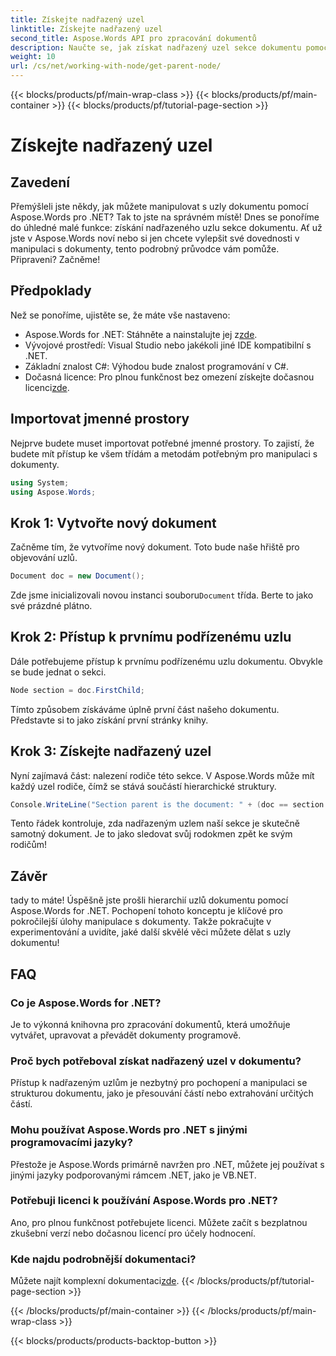 ```yaml
---
title: Získejte nadřazený uzel
linktitle: Získejte nadřazený uzel
second_title: Aspose.Words API pro zpracování dokumentů
description: Naučte se, jak získat nadřazený uzel sekce dokumentu pomocí Aspose.Words for .NET pomocí tohoto podrobného, podrobného tutoriálu.
weight: 10
url: /cs/net/working-with-node/get-parent-node/
---
```


{{< blocks/products/pf/main-wrap-class >}}
{{< blocks/products/pf/main-container >}}
{{< blocks/products/pf/tutorial-page-section >}}

# Získejte nadřazený uzel

## Zavedení

Přemýšleli jste někdy, jak můžete manipulovat s uzly dokumentu pomocí Aspose.Words pro .NET? Tak to jste na správném místě! Dnes se ponoříme do úhledné malé funkce: získání nadřazeného uzlu sekce dokumentu. Ať už jste v Aspose.Words noví nebo si jen chcete vylepšit své dovednosti v manipulaci s dokumenty, tento podrobný průvodce vám pomůže. Připraveni? Začněme!

## Předpoklady

Než se ponoříme, ujistěte se, že máte vše nastaveno:

-  Aspose.Words for .NET: Stáhněte a nainstalujte jej z[zde](https://releases.aspose.com/words/net/).
- Vývojové prostředí: Visual Studio nebo jakékoli jiné IDE kompatibilní s .NET.
- Základní znalost C#: Výhodou bude znalost programování v C#.
-  Dočasná licence: Pro plnou funkčnost bez omezení získejte dočasnou licenci[zde](https://purchase.aspose.com/temporary-license/).

## Importovat jmenné prostory

Nejprve budete muset importovat potřebné jmenné prostory. To zajistí, že budete mít přístup ke všem třídám a metodám potřebným pro manipulaci s dokumenty.

```csharp
using System;
using Aspose.Words;
```

## Krok 1: Vytvořte nový dokument

Začněme tím, že vytvoříme nový dokument. Toto bude naše hřiště pro objevování uzlů.

```csharp
Document doc = new Document();
```

 Zde jsme inicializovali novou instanci souboru`Document` třída. Berte to jako své prázdné plátno.

## Krok 2: Přístup k prvnímu podřízenému uzlu

Dále potřebujeme přístup k prvnímu podřízenému uzlu dokumentu. Obvykle se bude jednat o sekci.

```csharp
Node section = doc.FirstChild;
```

Tímto způsobem získáváme úplně první část našeho dokumentu. Představte si to jako získání první stránky knihy.

## Krok 3: Získejte nadřazený uzel

Nyní zajímavá část: nalezení rodiče této sekce. V Aspose.Words může mít každý uzel rodiče, čímž se stává součástí hierarchické struktury.

```csharp
Console.WriteLine("Section parent is the document: " + (doc == section.ParentNode));
```

Tento řádek kontroluje, zda nadřazeným uzlem naší sekce je skutečně samotný dokument. Je to jako sledovat svůj rodokmen zpět ke svým rodičům!

## Závěr

tady to máte! Úspěšně jste prošli hierarchií uzlů dokumentu pomocí Aspose.Words for .NET. Pochopení tohoto konceptu je klíčové pro pokročilejší úlohy manipulace s dokumenty. Takže pokračujte v experimentování a uvidíte, jaké další skvělé věci můžete dělat s uzly dokumentu!

## FAQ

### Co je Aspose.Words for .NET?
Je to výkonná knihovna pro zpracování dokumentů, která umožňuje vytvářet, upravovat a převádět dokumenty programově.

### Proč bych potřeboval získat nadřazený uzel v dokumentu?
Přístup k nadřazeným uzlům je nezbytný pro pochopení a manipulaci se strukturou dokumentu, jako je přesouvání částí nebo extrahování určitých částí.

### Mohu používat Aspose.Words pro .NET s jinými programovacími jazyky?
Přestože je Aspose.Words primárně navržen pro .NET, můžete jej používat s jinými jazyky podporovanými rámcem .NET, jako je VB.NET.

### Potřebuji licenci k používání Aspose.Words pro .NET?
Ano, pro plnou funkčnost potřebujete licenci. Můžete začít s bezplatnou zkušební verzí nebo dočasnou licencí pro účely hodnocení.

### Kde najdu podrobnější dokumentaci?
 Můžete najít komplexní dokumentaci[zde](https://reference.aspose.com/words/net/).
{{< /blocks/products/pf/tutorial-page-section >}}

{{< /blocks/products/pf/main-container >}}
{{< /blocks/products/pf/main-wrap-class >}}

{{< blocks/products/products-backtop-button >}}

